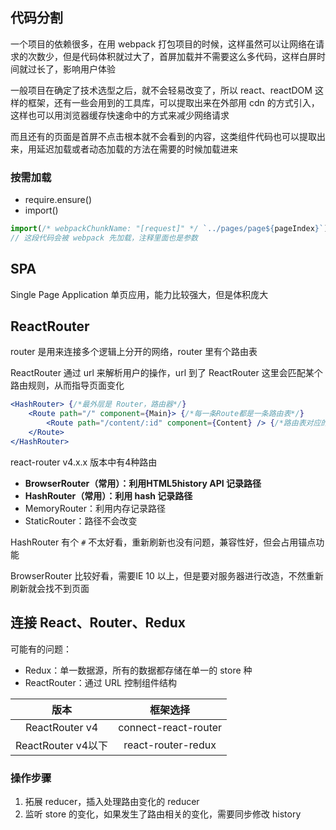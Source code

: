 ## 代码分割

一个项目的依赖很多，在用 webpack 打包项目的时候，这样虽然可以让网络在请求的次数少，但是代码体积就过大了，首屏加载并不需要这么多代码，这样白屏时间就过长了，影响用户体验

一般项目在确定了技术选型之后，就不会轻易改变了，所以 react、reactDOM 这样的框架，还有一些会用到的工具库，可以提取出来在外部用 cdn 的方式引入，这样也可以用浏览器缓存快速命中的方式来减少网络请求

而且还有的页面是首屏不点击根本就不会看到的内容，这类组件代码也可以提取出来，用延迟加载或者动态加载的方法在需要的时候加载进来

### 按需加载

- require.ensure()
- import() 

```js
import(/* webpackChunkName: "[request]" */ `../pages/page${pageIndex}`)
// 这段代码会被 webpack 先加载，注释里面也是参数
```

## SPA

Single Page Application 单页应用，能力比较强大，但是体积庞大

## ReactRouter

router 是用来连接多个逻辑上分开的网络，router 里有个路由表

ReactRouter 通过 url 来解析用户的操作，url 到了 ReactRouter 这里会匹配某个路由规则，从而指导页面变化

```jsx
<HashRouter> {/*最外层是 Router，路由器*/}
	<Route path="/" component={Main}> {/*每一条Route都是一条路由表*/}
    	<Route path="/content/:id" component={Content} /> {/*路由表对应的路径和组件*/}
    </Route>
</HashRouter>
```

react-router v4.x.x 版本中有4种路由

- **BrowserRouter（常用）：利用HTML5history API 记录路径**
- **HashRouter（常用）：利用 hash 记录路径**
- MemoryRouter：利用内存记录路径
- StaticRouter：路径不会改变

HashRouter 有个 `#` 不太好看，重新刷新也没有问题，兼容性好，但会占用锚点功能

BrowserRouter 比较好看，需要IE 10 以上，但是要对服务器进行改造，不然重新刷新就会找不到页面

## 连接 React、Router、Redux

可能有的问题：

- Redux：单一数据源，所有的数据都存储在单一的 store 种
- ReactRouter：通过 URL 控制组件结构

|        版本        |       框架选择       |
| :----------------: | :------------------: |
|   ReactRouter v4   | connect-react-router |
| ReactRouter v4以下 |  react-router-redux  |

### 操作步骤

1. 拓展 reducer，插入处理路由变化的 reducer
2. 监听 store 的变化，如果发生了路由相关的变化，需要同步修改 history